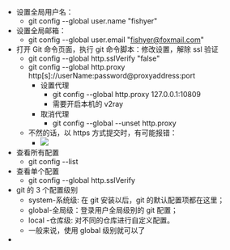 - 设置全局用户名：
  - git config --global user.name "fishyer"
- 设置全局邮箱：
  - git config --global user.email "fishyer@foxmail.com"
- 打开 Git 命令页面，执行 git 命令脚本：修改设置，解除 ssl 验证
  - git config --global http.sslVerify "false"
  - git config --global http.proxy http[s]://userName:password@proxyaddress:port
    - 设置代理
      - git config --global http.proxy 127.0.0.1:10809
      - 需要开启本机的 v2ray
    - 取消代理
      - git config --global --unset http.proxy
  - 不然的话，以 https 方式提交时，有可能报错：
    - ![](https://yupic.oss-cn-shanghai.aliyuncs.com/202206112338053.png)
- 查看所有配置
  - git config --list
- 查看单个配置
  - git config --global http.sslVerify
- git 的 3 个配置级别
  - system-系统级: 在 git 安装以后，git 的默认配置项都在这里；
  - global-全局级：登录用户全局级别的 git 配置；
  - local -仓库级: 对不同的仓库进行自定义配置。
  - 一般来说，使用 global 级别就可以了
-
